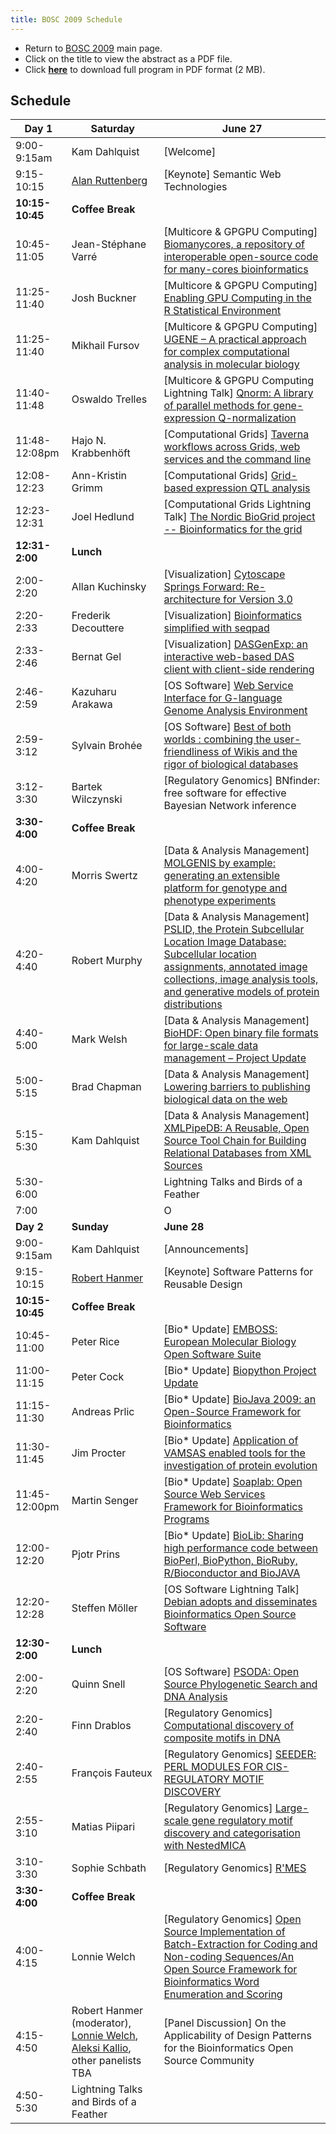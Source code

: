 ```yaml
---
title: BOSC 2009 Schedule
---
```


-   Return to [ BOSC 2009](BOSC_2009 "wikilink") main page.
-   Click on the title to view the abstract as a PDF file.
-   Click **[ here](Media:BOSC2009_program_20090601.pdf "wikilink")** to
    download full program in PDF format (2 MB).

Schedule
--------

| Day 1           | Saturday                                                                                                                                                                   | June 27                                                                                                                                                                                                                                                                    |
|-----------------|----------------------------------------------------------------------------------------------------------------------------------------------------------------------------|----------------------------------------------------------------------------------------------------------------------------------------------------------------------------------------------------------------------------------------------------------------------------|
| 9:00-9:15am     | Kam Dahlquist                                                                                                                                                              | \[Welcome\]                                                                                                                                                                                                                                                                |
| 9:15-10:15      | [ Alan Ruttenberg](BOSC_2009#Alan_Ruttenberg "wikilink")                                                                                                                   | \[Keynote\] Semantic Web Technologies                                                                                                                                                                                                                                      |
| **10:15-10:45** | **Coffee Break**                                                                                                                                                           |
| 10:45-11:05     | Jean-Stéphane Varré                                                                                                                                                        | \[Multicore & GPGPU Computing\] [ Biomanycores, a repository of interoperable open-source code for many-cores bioinformatics](Media:Bosc2009_submission_22.pdf "wikilink")                                                                                                 |
| 11:25-11:40     | Josh Buckner                                                                                                                                                               | \[Multicore & GPGPU Computing\] [ Enabling GPU Computing in the R Statistical Environment](Media:Bosc2009_submission_32.pdf "wikilink")                                                                                                                                    |
| 11:25-11:40     | Mikhail Fursov                                                                                                                                                             | \[Multicore & GPGPU Computing\] [ UGENE – A practical approach for complex computational analysis in molecular biology](Media:Bosc2009_submission_18.pdf "wikilink")                                                                                                       |
| 11:40-11:48     | Oswaldo Trelles                                                                                                                                                            | \[Multicore & GPGPU Computing Lightning Talk\] [ Qnorm: A library of parallel methods for gene-expression Q-normalization](Media:Bosc2009_submission_11.pdf "wikilink")                                                                                                    |
| 11:48-12:08pm   | Hajo N. Krabbenhöft                                                                                                                                                        | \[Computational Grids\] [ Taverna workflows across Grids, web services and the command line](Media:Bosc2009_submission_31.pdf "wikilink")                                                                                                                                  |
| 12:08-12:23     | Ann-Kristin Grimm                                                                                                                                                          | \[Computational Grids\] [ Grid-based expression QTL analysis](Media:Bosc2009_submission_12.pdf "wikilink")                                                                                                                                                                 |
| 12:23-12:31     | Joel Hedlund                                                                                                                                                               | \[Computational Grids Lightning Talk\] [ The Nordic BioGrid project -- Bioinformatics for the grid](Media:Bosc2009_submission_28.pdf "wikilink")                                                                                                                           |
| **12:31-2:00**  | **Lunch**                                                                                                                                                                  |
| 2:00-2:20       | Allan Kuchinsky                                                                                                                                                            | \[Visualization\] [ Cytoscape Springs Forward: Re-architecture for Version 3.0](Media:Bosc2009_submission_23.pdf "wikilink")                                                                                                                                               |
| 2:20-2:33       | Frederik Decouttere                                                                                                                                                        | \[Visualization\] [ Bioinformatics simplified with seqpad](Media:Bosc2009_submission_8.pdf "wikilink")                                                                                                                                                                     |
| 2:33-2:46       | Bernat Gel                                                                                                                                                                 | \[Visualization\] [ DASGenExp: an interactive web-based DAS client with client-side rendering](Media:Bosc2009_submission_26.pdf "wikilink")                                                                                                                                |
| 2:46-2:59       | Kazuharu Arakawa                                                                                                                                                           | \[OS Software\] [ Web Service Interface for G-language Genome Analysis Environment](Media:Bosc2009_submission_39.pdf "wikilink")                                                                                                                                           |
| 2:59-3:12       | Sylvain Brohée                                                                                                                                                             | \[OS Software\] [ Best of both worlds : combining the user-friendliness of Wikis and the rigor of biological databases](Media:Bosc2009_submission_3.pdf "wikilink")                                                                                                        |
| 3:12-3:30       | Bartek Wilczynski                                                                                                                                                          | \[Regulatory Genomics\] BNfinder: free software for effective Bayesian Network inference                                                                                                                                                                                   |
| **3:30-4:00**   | **Coffee Break**                                                                                                                                                           |
| 4:00-4:20       | Morris Swertz                                                                                                                                                              | \[Data & Analysis Management\] [ MOLGENIS by example: generating an extensible platform for genotype and phenotype experiments](Media:Bosc2009_submission_27.pdf "wikilink")                                                                                               |
| 4:20-4:40       | Robert Murphy                                                                                                                                                              | \[Data & Analysis Management\] [ PSLID, the Protein Subcellular Location Image Database: Subcellular location assignments, annotated image collections, image analysis tools, and generative models of protein distributions](Media:Bosc2009_submission_34.pdf "wikilink") |
| 4:40-5:00       | Mark Welsh                                                                                                                                                                 | \[Data & Analysis Management\] [ BioHDF: Open binary file formats for large-scale data management – Project Update](Media:Bosc2009_submission_10.pdf "wikilink")                                                                                                           |
| 5:00-5:15       | Brad Chapman                                                                                                                                                               | \[Data & Analysis Management\] [ Lowering barriers to publishing biological data on the web](Media:Bosc2009_submission_14.pdf "wikilink")                                                                                                                                  |
| 5:15-5:30       | Kam Dahlquist                                                                                                                                                              | \[Data & Analysis Management\] [ XMLPipeDB: A Reusable, Open Source Tool Chain for Building Relational Databases from XML Sources](Media:Bosc2009_submission_35.pdf "wikilink")                                                                                            |
| 5:30-6:00       |                                                                                                                                                                            | Lightning Talks and Birds of a Feather                                                                                                                                                                                                                                     |
| 7:00            |                                                                                                                                                                            | O|B|F Board Meeting and No-host Dinner (location TBA)                                                                                                                                                                                                                      |
| **Day 2**       | **Sunday**                                                                                                                                                                 | **June 28**                                                                                                                                                                                                                                                                |
| 9:00-9:15am     | Kam Dahlquist                                                                                                                                                              | \[Announcements\]                                                                                                                                                                                                                                                          |
| 9:15-10:15      | [ Robert Hanmer](BOSC_2009#Robert_S._Hanmer "wikilink")                                                                                                                    | \[Keynote\] Software Patterns for Reusable Design                                                                                                                                                                                                                          |
| **10:15-10:45** | **Coffee Break**                                                                                                                                                           |
| 10:45-11:00     | Peter Rice                                                                                                                                                                 | \[Bio\* Update\] [ EMBOSS: European Molecular Biology Open Software Suite](Media:Bosc2009_submission_5.pdf "wikilink")                                                                                                                                                     |
| 11:00-11:15     | Peter Cock                                                                                                                                                                 | \[Bio\* Update\] [ Biopython Project Update](Media:Bosc2009_submission_19.pdf "wikilink")                                                                                                                                                                                  |
| 11:15-11:30     | Andreas Prlic                                                                                                                                                              | \[Bio\* Update\] [ BioJava 2009: an Open-Source Framework for Bioinformatics](Media:Bosc2009_submission_15.pdf "wikilink")                                                                                                                                                 |
| 11:30-11:45     | Jim Procter                                                                                                                                                                | \[Bio\* Update\] [ Application of VAMSAS enabled tools for the investigation of protein evolution](Media:Bosc2009_submission_16.pdf "wikilink")                                                                                                                            |
| 11:45-12:00pm   | Martin Senger                                                                                                                                                              | \[Bio\* Update\] [ Soaplab: Open Source Web Services Framework for Bioinformatics Programs](Media:Bosc2009_submission_13.pdf "wikilink")                                                                                                                                   |
| 12:00-12:20     | Pjotr Prins                                                                                                                                                                | \[Bio\* Update\] [ BioLib: Sharing high performance code between BioPerl, BioPython, BioRuby, R/Bioconductor and BioJAVA](Media:Bosc2009_submission_4.pdf "wikilink")                                                                                                      |
| 12:20-12:28     | Steffen Möller                                                                                                                                                             | \[OS Software Lightning Talk\] [ Debian adopts and disseminates Bioinformatics Open Source Software](Media:Bosc2009_submission_30.pdf "wikilink")                                                                                                                          |
| **12:30-2:00**  | **Lunch**                                                                                                                                                                  |
| 2:00-2:20       | Quinn Snell                                                                                                                                                                | \[OS Software\] [ PSODA: Open Source Phylogenetic Search and DNA Analysis](Media:Bosc2009_submission_33.pdf "wikilink")                                                                                                                                                    |
| 2:20-2:40       | Finn Drablos                                                                                                                                                               | \[Regulatory Genomics\] [ Computational discovery of composite motifs in DNA](Media:Bosc2009_submission_6.pdf "wikilink")                                                                                                                                                  |
| 2:40-2:55       | François Fauteux                                                                                                                                                           | \[Regulatory Genomics\] [ SEEDER: PERL MODULES FOR CIS-REGULATORY MOTIF DISCOVERY](Media:Bosc2009_submission_40.pdf "wikilink")                                                                                                                                            |
| 2:55-3:10       | Matias Piipari                                                                                                                                                             | \[Regulatory Genomics\] [ Large-scale gene regulatory motif discovery and categorisation with NestedMICA](Media:Bosc2009_submission_24.pdf "wikilink")                                                                                                                     |
| 3:10-3:30       | Sophie Schbath                                                                                                                                                             | \[Regulatory Genomics\] [ R'MES](Media:Bosc2009_submission_38.pdf "wikilink")                                                                                                                                                                                              |
| **3:30-4:00**   | **Coffee Break**                                                                                                                                                           |
| 4:00-4:15       | Lonnie Welch                                                                                                                                                               | \[Regulatory Genomics\] [ Open Source Implementation of Batch-Extraction for Coding and Non-coding Sequences/An Open Source Framework for Bioinformatics Word Enumeration and Scoring](Media:Bosc2009_submission_7_21.pdf "wikilink")                                      |
| 4:15-4:50       | Robert Hanmer (moderator), [ Lonnie Welch](Media:Bosc2009_submission_9.pdf "wikilink"), [ Aleksi Kallio](Media:Bosc2009_submission_17.pdf "wikilink"), other panelists TBA | \[Panel Discussion\] On the Applicability of Design Patterns for the Bioinformatics Open Source Community                                                                                                                                                                  |
| 4:50-5:30       | Lightning Talks and Birds of a Feather                                                                                                                                     |



